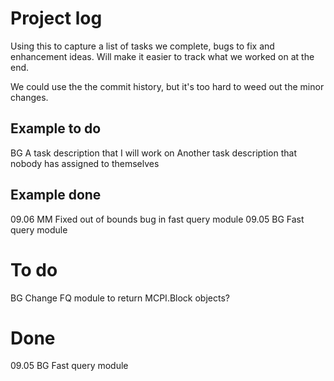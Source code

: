 # Project log

Using this to capture a list of tasks we complete, bugs to fix and enhancement
ideas. Will make it easier to track what we worked on at the end.

We could use the the commit history, but it's too hard to weed out the minor
changes.

## Example to do
BG	A task description that I will work on
	Another task description that nobody has assigned to themselves

## Example done
09.06	MM	Fixed out of bounds bug in fast query module
09.05	BG	Fast query module

# To do
BG	Change FQ module to return MCPI.Block objects?

# Done
09.05	BG	Fast query module